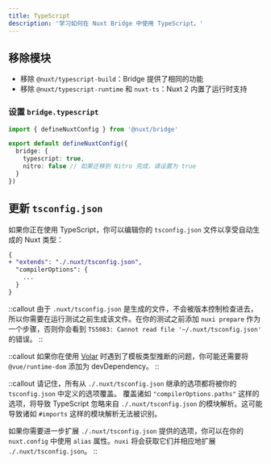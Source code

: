 ```yaml
---
title: TypeScript
description: '学习如何在 Nuxt Bridge 中使用 TypeScript。'
---
```


## 移除模块

- 移除 `@nuxt/typescript-build`：Bridge 提供了相同的功能
- 移除 `@nuxt/typescript-runtime` 和 `nuxt-ts`：Nuxt 2 内置了运行时支持

### 设置 `bridge.typescript`

```ts
import { defineNuxtConfig } from '@nuxt/bridge'

export default defineNuxtConfig({
  bridge: {
    typescript: true,
    nitro: false // 如果迁移到 Nitro 完成，请设置为 true
  }
})
```

## 更新 `tsconfig.json`

如果你正在使用 TypeScript，你可以编辑你的 `tsconfig.json` 文件以享受自动生成的 Nuxt 类型：

```diff [tsconfig.json]
{
+ "extends": "./.nuxt/tsconfig.json",
  "compilerOptions": {
    ...
  }
}
```

::callout
由于 `.nuxt/tsconfig.json` 是生成的文件，不会被版本控制检查进去，所以你需要在运行测试之前生成该文件。在你的测试之前添加 `nuxi prepare` 作为一个步骤，否则你会看到 `TS5083: Cannot read file '~/.nuxt/tsconfig.json'` 的错误。
::

::callout
如果你在使用 [Volar](https://marketplace.visualstudio.com/items?itemName=Vue.volar) 时遇到了模板类型推断的问题，你可能还需要将 `@vue/runtime-dom` 添加为 devDependency。
::

::callout
请记住，所有从 `./.nuxt/tsconfig.json` 继承的选项都将被你的 `tsconfig.json` 中定义的选项覆盖。
覆盖诸如 `"compilerOptions.paths"` 这样的选项，将导致 TypeScript 忽略来自 `./.nuxt/tsconfig.json` 的模块解析。这可能导致诸如 `#imports` 这样的模块解析无法被识别。

如果你需要进一步扩展 `./.nuxt/tsconfig.json` 提供的选项，你可以在你的 `nuxt.config` 中使用 `alias` 属性。`nuxi` 将会获取它们并相应地扩展 `./.nuxt/tsconfig.json`。
::
